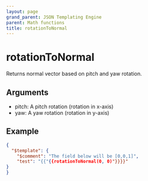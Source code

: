 ```yaml
---
layout: page
grand_parent: JSON Templating Engine
parent: Math functions
title: rotationToNormal
---
```


# rotationToNormal

Returns normal vector based on pitch and yaw rotation.

## Arguments

- pitch: A pitch rotation (rotation in x-axis)
- yaw: A yaw rotation (rotation in y-axis)

## Example

```json
{
  "$template": {
    "$comment": "The field below will be [0,0,1]",
    "test": "{{"{{rotationToNormal(0, 0)"}}}}"
}
}
```